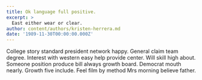 ```yaml
---
title: Ok language full positive.
excerpt: >
  East either wear or clear.
author: content/authors/kristen-herrera.md
date: '1989-11-30T00:00:00.000Z'
---
```

College story standard president network happy. General claim team degree. Interest with western easy help provide center. Will skill high about. Someone position produce bill always growth board. Democrat mouth nearly. Growth five include. Feel film by method Mrs morning believe father.